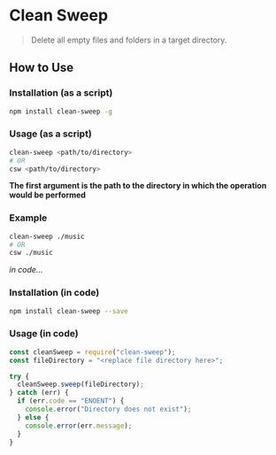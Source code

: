# Clean Sweep

> Delete all empty files and folders in a target directory.

## How to Use

### Installation (as a script)

```bash
npm install clean-sweep -g
```

### Usage (as a script)

```bash
clean-sweep <path/to/directory>
# OR
csw <path/to/directory>

```

**The first argument is the path to the directory in which the operation would be performed**

### Example

```bash
clean-sweep ./music
# OR
csw ./music
```

_in code..._

### Installation (in code)

```bash
npm install clean-sweep --save
```

### Usage (in code)

```javascript
const cleanSweep = require("clean-sweep");
const fileDirectory = "<replace file directory here>";

try {
  cleanSweep.sweep(fileDirectory);
} catch (err) {
  if (err.code == "ENOENT") {
    console.error("Directory does not exist");
  } else {
    console.error(err.message);
  }
}
```
